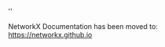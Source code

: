 '<meta http-equiv="refresh" content="0; URL=https://networkx.github.io/documentation/latest/./reference/algorithms/generated/networkx.algorithms.components.weakly_connected_component_subgraphs.html">'

NetworkX Documentation has been moved to:<br><a href="https://networkx.github.io">https://networkx.github.io</a>
